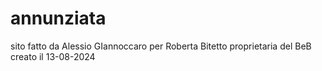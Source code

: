 # annunziata
sito fatto da Alessio GIannoccaro per Roberta Bitetto proprietaria del BeB
creato il 13-08-2024
